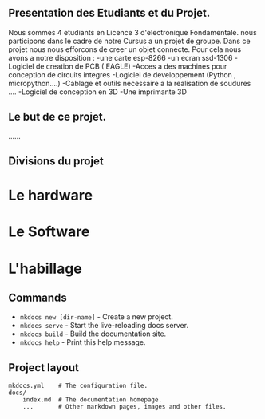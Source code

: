 ## Presentation des Etudiants et du Projet.

Nous sommes 4 etudiants en Licence 3 d'electronique Fondamentale. nous participons dans le cadre de notre Cursus a un projet de groupe.
Dans ce projet nous nous efforcons de creer un objet connecte. Pour cela nous avons a notre disposition :
-une carte esp-8266
-un ecran ssd-1306
-Logiciel de creation de PCB ( EAGLE)
-Acces a des machines pour conception de circuits integres
-Logiciel de developpement (Python , micropython....)
-Cablage et outils necessaire a la realisation de soudures ....
-Logiciel de conception en 3D
-Une imprimante 3D


## Le but de ce projet.

......


## Divisions du projet

# Le hardware

# Le Software

# L'habillage
 











































## Commands

* `mkdocs new [dir-name]` - Create a new project.
* `mkdocs serve` - Start the live-reloading docs server.
* `mkdocs build` - Build the documentation site.
* `mkdocs help` - Print this help message.

## Project layout

    mkdocs.yml    # The configuration file.
    docs/
        index.md  # The documentation homepage.
        ...       # Other markdown pages, images and other files.
